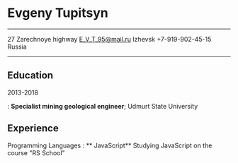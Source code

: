 Evgeny Tupitsyn
===============

----------------------       -----------------------
27 Zarechnoye highway               E_V_T_95@mail.ru
Izhevsk                             +7-919-902-45-15
Russia
----------------------       -----------------------

Education
---------

2013-2018

:   **Specialist mining geological engineer**; Udmurt State University

Experience
-----------
Programming Languages 
: ** JavaScript** Studying JavaScript on the course "RS School"



